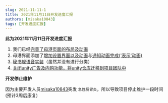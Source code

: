 ```yaml
---
slug: 2021-11-11-1
title: 2021年11月11日开发进度汇报
authors: [misaka10843]
tags: [开发进度汇报]
---
```

**此为2021年11月11日开发进度汇报**

1. 我们已经[完善了母港页面的布局及动画](https://github.com/offline-colle/kancolle-offline/commit/1417ef850717f267b8eebb8b4f2ed52f5a83b3bd)
2. 母港界面添加了[增加设置界面以及动画](https://github.com/offline-colle/kancolle-offline/commit/6b33a3cdc928676b49c5baf906c0fa740702d434)与[通知动画完成(&#39;表示&#39;动画)](https://github.com/offline-colle/kancolle-offline/commit/be5a02b898df7798c93bc6785d64a3c848c9c9d8)
3. [秘书舰语音实装](https://github.com/offline-colle/kancolle-offline/commit/e48d66ab1fb8461bf2939b9fae6690a3a18d4ebb)（虽然并没有进行分类）
4. [关闭unity广告及内购功能，将unity仓库迁移到项目团队中](https://github.com/offline-colle/kancolle-offline/commit/7a05196c411cef81bd716f63a249a4e25b3a4e91)

**开发停止维护**

因为主要开发人员[misaka10843](https://github.com/misaka10843)突发 `急性肠胃炎`，所以导致项目停止维护一段时间(预计3周后康复)
